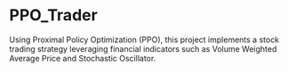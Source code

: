 # PPO_Trader
Using Proximal Policy Optimization (PPO), this project implements a stock trading strategy leveraging financial indicators such as Volume Weighted Average Price and Stochastic Oscillator. 
